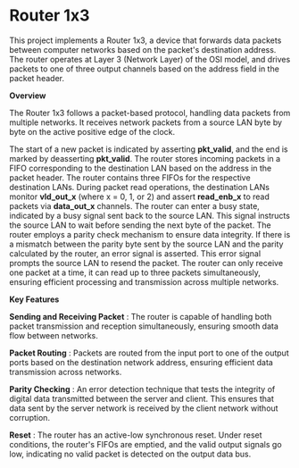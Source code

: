 # Router 1x3

This project implements a Router 1x3, a device that forwards data packets between computer networks based on the packet's destination address. The router operates at Layer 3 (Network Layer) of the OSI model, and drives packets to one of three output channels based on the address field in the packet header.

**Overview**

The Router 1x3 follows a packet-based protocol, handling data packets from multiple networks. It receives network packets from a source LAN byte by byte on the active positive edge of the clock.

The start of a new packet is indicated by asserting **pkt_valid**, and the end is marked by deasserting **pkt_valid**. The router stores incoming packets in a FIFO corresponding to the destination LAN based on the address in the packet header. The router contains three FIFOs for the respective destination LANs. During packet read operations, the destination LANs monitor **vld_out_x** (where x = 0, 1, or 2) and assert **read_enb_x** to read packets via **data_out_x** channels. The router can enter a busy state, indicated by a busy signal sent back to the source LAN. This signal instructs the source LAN to wait before sending the next byte of the packet. The router employs a parity check mechanism to ensure data integrity. If there is a mismatch between the parity byte sent by the source LAN and the parity calculated by the router, an error signal is asserted. This error signal prompts the source LAN to resend the packet. The router can only receive one packet at a time, it can read up to three packets simultaneously, ensuring efficient processing and transmission across multiple networks.



**Key Features**

**Sending and Receiving Packet** : The router is capable of handling both packet transmission and reception simultaneously, ensuring smooth data flow between networks.

**Packet Routing** : Packets are routed from the input port to one of the output ports based on the destination network address, ensuring efficient data transmission across networks.

**Parity Checking** : An error detection technique that tests the integrity of digital data transmitted between the server and client. This ensures that data sent by the server network is received by the client network without corruption.

**Reset** : The router has an active-low synchronous reset. Under reset conditions, the router's FIFOs are emptied, and the valid output signals go low, indicating no valid packet is detected on the output data bus.
